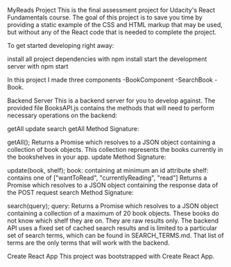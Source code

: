 MyReads Project
This is the final assessment project for Udacity's React Fundamentals course. The goal of this project is to save you time by providing a static example of the CSS and HTML markup that may be used, but without any of the React code that is needed to complete the project. 

To get started developing right away:

install all project dependencies with npm install
start the development server with npm start 

In this project I made three components 
-BookComponent
-SearchBook
-Book.

Backend Server
This is a backend server for you to develop against. The provided file BooksAPI.js contains the methods that will need to perform necessary operations on the backend:

getAll
update
search
getAll
Method Signature:

getAll();
Returns a Promise which resolves to a JSON object containing a collection of book objects.
This collection represents the books currently in the bookshelves in your app.
update
Method Signature:

update(book, shelf);
book: <Object> containing at minimum an id attribute
shelf: <String> contains one of ["wantToRead", "currentlyReading", "read"]
Returns a Promise which resolves to a JSON object containing the response data of the POST request
search
Method Signature:

search(query);
query: <String>
Returns a Promise which resolves to a JSON object containing a collection of a maximum of 20 book objects.
These books do not know which shelf they are on. They are raw results only.
The backend API uses a fixed set of cached search results and is limited to a particular set of search terms, which can be found in SEARCH_TERMS.md. That list of terms are the only terms that will work with the backend.

Create React App
This project was bootstrapped with Create React App.
